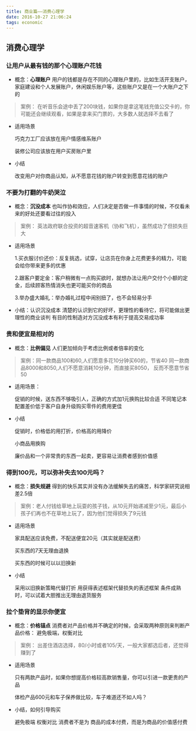```yaml
---
title: 商业篇——消费心理学
date: 2016-10-27 21:06:24
tags: economic
---
```

## 消费心理学
### 让用户从最有钱的那个心理账户花钱
- 概念：**心理账户**
用户的钱都是存在不同的心理账户里的，比如生活开支账户，家庭建设和个人发展账户，休闲娱乐账户等，这些账户又是在一个大账户之下的

>案例：
在听音乐会途中丢了200块钱，如果你是拿这笔钱充值公交卡的，你可能还会继续观看，如果是拿来买门票的，大多数人就选择不去看了

- 适用场景

	巧克力工厂应该放在用户情感维系账户

	装修公司应该放在用户买房账户里
            
- 小结

	改变用户对你商品认知，从不愿意花钱的账户转变到愿意花钱的账户


### 不要为打翻的牛奶哭泣
- 概念：**沉没成本**
也叫作协和效应，人们决定是否做一件事情的时候，不仅看未来的好处还要看过往的投入
            

> 案例：
英法政府联合投资的超音速客机（协和飞机），虽然成功了但损失巨大

- 适用场景

	1.买衣服讨价还价：反复挑选，试穿，让店员在你身上花费更多的精力，可能会给你带来更多的优惠
	
    2.跟客户要定金：客户稍微有一点购买欲时，就想办法让用户交付个小额的定金，后续顾客热情消失也更可能买你的商品
    
    3.举办盛大婚礼：举办婚礼过程中闹别扭了，也不会轻易分手

- 小结：认识沉没成本
清楚的认识到它的好坏，更理性的看待它，将可能做出更理性的商业谈判
有目的性制造对方沉没成本有利于提高交易成功率
            
### 贵和便宜是相对的
- 概念：**比例偏见**
人们更加倾向于考虑比例或者倍率的变化

>案例：同一款商品100和60,人们愿意多花10分钟买60的，节省40
  	同一款商品8000和8050,人们不愿意消耗10分钟，而直接买8050，
  	反而不愿意节省50

- 适用场景：

	促销的时候，送东西不够吸引人，正确的方式加1元换购比较合适
    不同笔记本配置差价低于客户自身升级购买零件的费用更佳

- 小结

	促销时，价格低的用打折，价格高的用降价
	
    小商品用换购
           
    廉价品和一个非常贵的东西一起卖，更容易让消费者感到价值感

### 得到100元，可以弥补失去100元吗？
- 概念：**损失规避**
 得到的快乐其实并没有办法缓解失去的痛苦，科学家研究说相差2.5倍
        
> 案例：老人付钱给草地上玩耍的孩子钱，从10元开始递减至少1元，最后小孩子们再也不在草地上玩了，因为他们觉得损失了9元钱

- 适用场景

	家具配送应该免费，不配送便宜20元（其实就是配送费）
	
    买东西的7天无理由退换
    
	买东西的时候可以以旧换新

- 小结

	采用以旧换新策略代替打折
	用获得表述框架代替损失的表述框架
	条件成熟时，可以试着大胆推出无理由退货服务

### 拉个垫背的显示你便宜
- 概念：**价格锚点**
消费者对产品价格并不确定的时候，会采取两种原则来判断产品价格： 避免极端，权衡对比

> 案例：
出差住酒店选择，80/小时或者105/天，一般大家都选后者，还觉得赚到了

- 适用场景

	只有两款产品时，如果你想提高价格较高款销售量，你可以引进一款更贵的产品
	
	体检产品600元和车子保养做比较，车子难道还不如人吗？

- 小结，如何引导购买

    避免极端
	权衡对比
	消费者不是为    商品的成本付费，而是为商品的价值感付费































       
